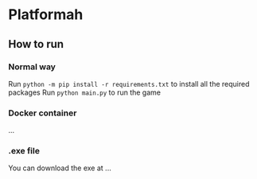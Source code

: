 # Platformah

## How to run

### Normal way
Run `python -m pip install -r requirements.txt` to install all the required packages
Run `python main.py` to run the game

### Docker container
...

### .exe file
You can download the exe at ...